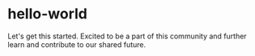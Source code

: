 # hello-world
Let's get this started.
Excited to be a part of this community and further learn and contribute to our shared future.
